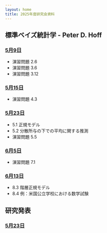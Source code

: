 ```yaml
---
layout: home
title: 2025年度研究会資料
---
```


## 標準ベイズ統計学 - Peter D. Hoff
### [5月9日](0509.html)
- 演習問題 2.6
- 演習問題 3.6
- 演習問題 3.12

### [5月15日](0515.html)
- 演習問題 4.3

### [5月23日](0523a.html)
- 5.1 正規モデル
- 5.2 分散所与の下での平均に関する推測
- 演習問題 5.5

### [6月5日](0605.html)
- 演習問題 7.1

### [6月13日](0613.html)
- 8.3 階層正規モデル
- 8.4 例：米国公立学校における数学試験

## 研究発表
### [5月23日](0523b.html)
